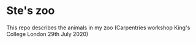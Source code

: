 # Ste's zoo
This repo describes the animals in my zoo
(Carpentries workshop King's College London 29th July 2020)

